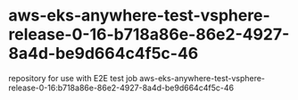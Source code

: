 # aws-eks-anywhere-test-vsphere-release-0-16-b718a86e-86e2-4927-8a4d-be9d664c4f5c-46
repository for use with E2E test job aws-eks-anywhere-test-vsphere-release-0-16:b718a86e-86e2-4927-8a4d-be9d664c4f5c-46
